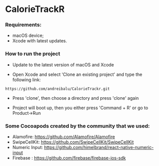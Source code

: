 # CalorieTrackR

### Requirements:
- macOS device;
- Xcode with latest updates.

### How to run the project

- Update to the latest version of macOS and Xcode

- Open Xcode and select 'Clone an existing project' and type the following link:

```
https://github.com/andreibalu/CalorieTrackr.git
```

- Press 'clone', then choose a directory and press 'clone' again

- Project will boot up, then you either press 'Command + R' or go to Product->Run

### Some Cocoapods created by the community that we used:

- Alamofire: https://github.com/Alamofire/Alamofire
- SwipeCellKit: https://github.com/SwipeCellKit/SwipeCellKit
- Numeric Input: https://github.com/himelbrand/react-native-numeric-input
- Firebase : https://github.com/firebase/firebase-ios-sdk

